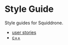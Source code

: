 Style Guide
===========

Style guides for Squiddrone.

+ [user stories](user_stories.md)
+ [c++](c++.md)
